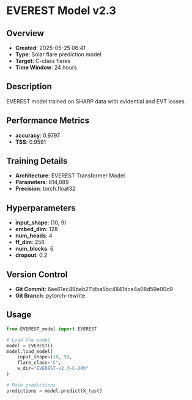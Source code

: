 # EVEREST Model v2.3

## Overview
- **Created**: 2025-05-25 06:41
- **Type**: Solar flare prediction model
- **Target**: C-class flares
- **Time Window**: 24 hours

## Description
EVEREST model trained on SHARP data with evidential and EVT losses.

## Performance Metrics
- **accuracy**: 0.9797
- **TSS**: 0.9591


## Training Details
- **Architecture**: EVEREST Transformer Model
- **Parameters**: 814,089
- **Precision**: torch.float32

## Hyperparameters
- **input_shape**: (10, 9)
- **embed_dim**: 128
- **num_heads**: 4
- **ff_dim**: 256
- **num_blocks**: 6
- **dropout**: 0.2

## Version Control
- **Git Commit**: 6ae61ec49beb211dba5bc4841dce4a08d59e00c9
- **Git Branch**: pytorch-rewrite

## Usage
```python
from EVEREST_model import EVEREST

# Load the model
model = EVEREST()
model.load_model(
    input_shape=(10, 9),
    flare_class="C",
    w_dir="EVEREST-v2.3-C-24h"
)

# Make predictions
predictions = model.predict(X_test)
```
